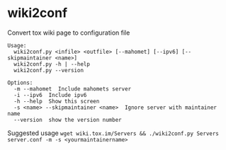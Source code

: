 wiki2conf
=========

Convert tox wiki page to configuration file
```
Usage:
  wiki2conf.py <infile> <outfile> [--mahomet] [--ipv6] [--skipmaintainer <name>]
  wiki2conf.py -h | --help
  wiki2conf.py --version

Options:
  -m --mahomet  Include mahomets server
  -i --ipv6  Include ipv6
  -h --help  Show this screen
  -s <name> --skipmaintainer <name>  Ignore server with maintainer name
  --version  show the version number
```
Suggested usage
```wget wiki.tox.im/Servers && ./wiki2conf.py Servers server.conf -m -s <yourmaintainername>```

